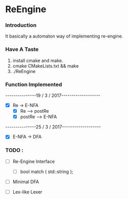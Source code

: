 # ReEngine


### Introduction 
It basically a automaton way of implementing re-engine. 

### Have A Taste 

1. install cmake and make.
2. cmake CMakeLists.txt && make
3. ./ReEngine

### Function Implemented  

---------------19 /  3 / 2017-------------------

- [x] Re -> E-NFA
    - [x] Re --> postRe
    - [x] postRe --> E-NFA

---------------25 /  3 / 2017-------------------

- [x] E-NFA -> DFA

### TODO :

- [ ]  Re-Engine Interface
    - [ ]  bool match ( std::string );
- [ ] Minimal DFA
- [ ] Lex-like Lexer




